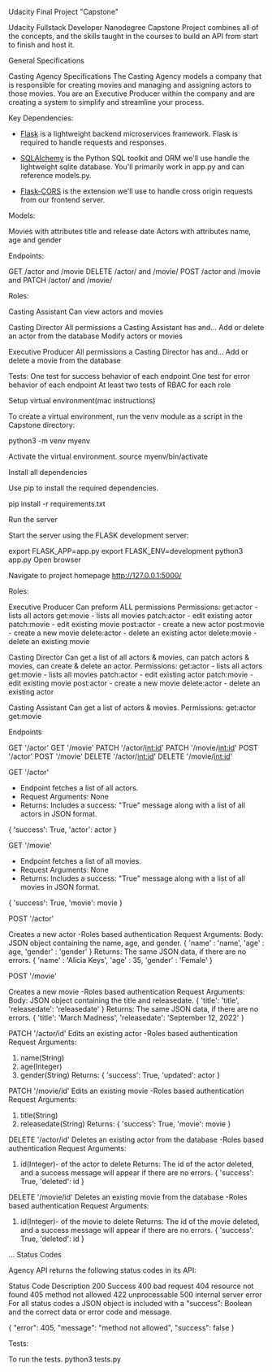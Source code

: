 Udacity Final Project "Capstone"

Udacity Fullstack Developer Nanodegree Capstone Project combines all of the
concepts, and the skills taught in the courses to build an API from start to
finish and host it.

General Specifications

Casting Agency Specifications
The Casting Agency models a company that is responsible for creating movies
and managing and assigning actors to those movies. You are an Executive
Producer within the company and are creating a system to simplify and
streamline your process.

Key Dependencies:

- [Flask](http://flask.pocoo.org/) is a lightweight backend microservices
framework. Flask is required to handle requests and responses.

- [SQLAlchemy](https://www.sqlalchemy.org/) is the Python SQL toolkit and ORM
we'll use handle the lightweight sqlite database. You'll primarily work in
app.py and can reference models.py.

- [Flask-CORS](https://flask-cors.readthedocs.io/en/latest/#) is the extension
we'll use to handle cross origin requests from our frontend server.

Models:

Movies with attributes title and release date
Actors with attributes name, age and gender

Endpoints:

GET /actor and /movie
DELETE /actor/ and /movie/
POST /actor and /movie and
PATCH /actor/ and /movie/

Roles:

Casting Assistant
Can view actors and movies

Casting Director
All permissions a Casting Assistant has and…
Add or delete an actor from the database
Modify actors or movies

Executive Producer
All permissions a Casting Director has and…
Add or delete a movie from the database

Tests:
One test for success behavior of each endpoint
One test for error behavior of each endpoint
At least two tests of RBAC for each role

Setup virtual environment(mac instructions)

To create a virtual environment, run the venv module as a script in the
Capstone directory:

python3 -m venv myenv

Activate the virtual environment.
source myenv/bin/activate

Install all dependencies

Use pip to install the required dependencies.

pip install -r requirements.txt

Run the server

Start the server using the FLASK development server:

export FLASK_APP=app.py
export FLASK_ENV=development
python3 app.py
Open browser

Navigate to project homepage http://127.0.0.1:5000/


Roles:

Executive Producer
Can preform ALL permissions
Permissions:
get:actor - lists all actors
get:movie - lists all movies
patch:actor - edit existing actor
patch:movie - edit existing movie
post:actor - create a new actor
post:movie - create a new movie
delete:actor - delete an existing actor
delete:movie - delete an existing movie

Casting Director
Can get a list of all actors & movies, can patch actors & movies,
can create & delete an actor.
Permissions:
get:actor - lists all actors
get:movie - lists all movies
patch:actor - edit existing actor
patch:movie - edit existing movie
post:actor - create a new movie
delete:actor - delete an existing actor


Casting Assistant
Can get a list of actors & movies.
Permissions:
get:actor
get:movie

Endpoints

GET '/actor'
GET '/movie'
PATCH '/actor/<int:id>'
PATCH '/movie/<int:id>'
POST '/actor'
POST '/movie'
DELETE '/actor/<int:id>'
DELETE '/movie/<int:id>'

GET '/actor'
- Endpoint fetches a list of all actors.
- Request Arguments: None
- Returns: Includes a success: "True" message along with a list
of all actors in JSON format.

{
  'success': True,
  'actor': actor
}

GET '/movie'

- Endpoint fetches a list of all movies.
- Request Arguments: None
- Returns: Includes a success: "True" message along with a list
of all movies in JSON format.

{
  'success': True,
  'movie': movie
}

POST '/actor'

Creates a new actor
-Roles based authentication
Request Arguments:
Body: JSON object containing the name, age, and gender.
{
        'name' : 'name',
        'age' : age,
        'gender' : 'gender'
}
Returns: The same JSON data, if there are no errors.
{
        'name' : 'Alicia Keys',
        'age' : 35,
        'gender' : 'Female'
}

POST '/movie'

Creates a new movie
-Roles based authentication
Request Arguments:
Body: JSON object containing the title and releasedate.
{
         'title': 'title',
         'releasedate': 'releasedate'
}
Returns: The same JSON data, if there are no errors.
{
         'title': 'March Madness',
         'releasedate': 'September 12, 2022'
}

PATCH '/actor/id'
Edits an existing actor
-Roles based authentication
Request Arguments:

1. name(String)
2. age(Integer)
3. gender(String)
Returns:
{
        'success': True,
        'updated': actor
}

PATCH '/movie/id'
Edits an existing movie
-Roles based authentication
Request Arguments:

1. title(String)
2. releasedate(String)
Returns:
{
        'success': True,
        'movie': movie
}

DELETE '/actor/id'
Deletes an existing actor from the database
-Roles based authentication
Request Arguments:

1. id(Integer)- of the actor to delete
Returns: The id of the actor deleted, and a success message will appear if
there are no errors.
{
        'success': True,
        'deleted': id
}

DELETE '/movie/id'
Deletes an existing movie from the database
-Roles based authentication
Request Arguments:

1. id(Integer)- of the movie to delete
Returns: The id of the movie deleted, and a success message will appear if
there are no errors.
{
        'success': True,
        'deleted': id
}

...
Status Codes

Agency API returns the following status codes in its API:

Status Code	Description
200	Success
400	bad request
404	resource not found
405 method not allowed
422	unprocessable
500 internal server error
For all status codes a JSON object is included with a "success": Boolean and
the correct data or error code and message.

{
  "error": 405,
  "message": "method not allowed",
  "success": false
}

Tests:

To run the tests.
python3 tests.py
